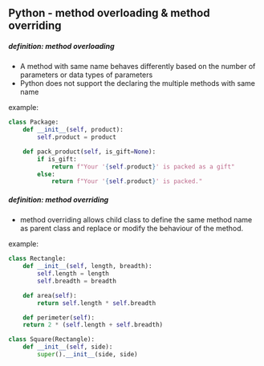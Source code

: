 ## Python - method overloading & method overriding

##### definition: method overloading

* A method with same name behaves differently based on the number of parameters or  data types of parameters
* Python does not support the declaring the multiple methods with same name

example:

```python
class Package:
    def __init__(self, product):
        self.product = product

    def pack_product(self, is_gift=None):
        if is_gift:
            return f"Your '{self.product}' is packed as a gift"
        else:
            return f"Your '{self.product}' is packed."
```

##### definition: method overriding

* method overriding allows child class to define the same method name as parent class and replace or modify the behaviour of the method.

example:

```python
class Rectangle:
    def __init__(self, length, breadth):
        self.length = length
        self.breadth = breadth

    def area(self):
        return self.length * self.breadth

    def perimeter(self):
	return 2 * (self.length + self.breadth)

class Square(Rectangle):
    def __init__(self, side):
        super().__init__(side, side)
```
